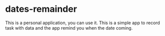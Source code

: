 # dates-remainder
This is a personal application, you can use it. This is a simple app to record task with data and the app remind you when the date coming.
